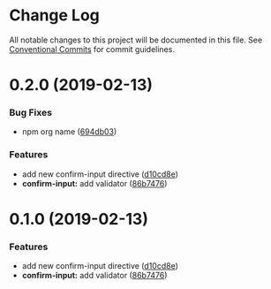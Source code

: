 # Change Log

All notable changes to this project will be documented in this file.
See [Conventional Commits](https://conventionalcommits.org) for commit guidelines.

# 0.2.0 (2019-02-13)


### Bug Fixes

* npm org name ([694db03](http://republicservicesrepository/design-core/commits/694db03))


### Features

* add new confirm-input directive ([d10cd8e](http://republicservicesrepository/design-core/commits/d10cd8e))
* **confirm-input:** add validator ([86b7476](http://republicservicesrepository/design-core/commits/86b7476))





# 0.1.0 (2019-02-13)


### Features

* add new confirm-input directive ([d10cd8e](http://republicservicesrepository/design-core/commits/d10cd8e))
* **confirm-input:** add validator ([86b7476](http://republicservicesrepository/design-core/commits/86b7476))
